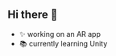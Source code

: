 ## Hi there 👋
- ✨ working on an AR app
- 📚 currently learning Unity
<!--
**0xMari/0xMari** is a ✨ _special_ ✨ repository because its `README.md` (this file) appears on your GitHub profile.

Here are some ideas to get you started:

- 🔭 I’m currently working on ...
- 🌱 I’m currently learning ...
- 👯 I’m looking to collaborate on ...
- 🤔 I’m looking for help with ...
- 💬 Ask me about ...
- 📫 How to reach me: ...
- 😄 Pronouns: ...
- ⚡ Fun fact: ...
-->


<!--[![roadmap.sh](https://roadmap.sh/card/tall/67055a2cfb4be684db839e54?variant=dark)](https://roadmap.sh)-->
